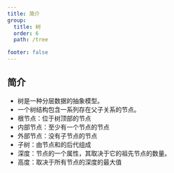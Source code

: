 ```yaml
---
title: 简介
group:
  title: 树
  order: 6
  path: /tree

footer: false
---
```

## 简介
+ 树是一种分层数据的抽象模型。
+ 一个树结构包含一系列存在父子关系的节点。
+ 根节点：位于树顶部的节点
+ 内部节点：至少有一个节点的节点
+ 外部节点：没有子节点的节点
+ 子树：由节点和的后代组成
+ 深度：节点的一个属性，其取决于它的祖先节点的数量。
+ 高度：取决于所有节点的深度的最大值

